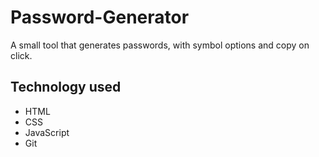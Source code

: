 # Password-Generator
A small tool that generates passwords, with symbol options and copy on click.

## Technology used

- HTML
- CSS
- JavaScript
- Git